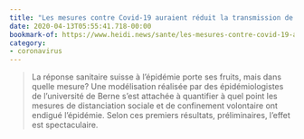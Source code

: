 ```yaml
---
title: "Les mesures contre Covid-19 auraient réduit la transmission de 3/4 en Suisse"
date: 2020-04-13T05:55:41.718-00:00
bookmark-of: https://www.heidi.news/sante/les-mesures-contre-covid-19-auraient-reduit-la-transmission-de-3-4-en-suisse
category:
- coronavirus
---
```

> La réponse sanitaire suisse à l’épidémie porte ses fruits, mais dans quelle mesure? Une modélisation réalisée par des épidémiologistes de l’université de Berne s’est attachée à quantifier à quel point les mesures de distanciation sociale et de confinement volontaire ont endigué l’épidémie. Selon ces premiers résultats, préliminaires, l’effet est spectaculaire.

